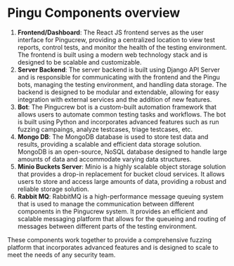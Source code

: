 # Pingu Components overview

1. **Frontend/Dashboard**: The React JS frontend serves as the user interface for Pingucrew, providing a centralized location to view test reports, control tests, and monitor the health of the testing environment. The frontend is built using a modern web technology stack and is designed to be scalable and customizable.
2. **Server Backend**: The server backend is built using Django API Server and is responsible for communicating with the frontend and the Pingu bots, managing the testing environment, and handling data storage. The backend is designed to be modular and extendable, allowing for easy integration with external services and the addition of new features.
3. **Bot**: The Pingucrew bot is a custom-built automation framework that allows users to automate common testing tasks and workflows. The bot is built using Python and incorporates advanced features such as run fuzzing campaings, analyze testcases, triage testcases, etc.
4. **Mongo DB**: The MongoDB database is used to store test data and results, providing a scalable and efficient data storage solution. MongoDB is an open-source, NoSQL database designed to handle large amounts of data and accommodate varying data structures.
5. **Minio Buckets Server**: Minio is a highly scalable object storage solution that provides a drop-in replacement for bucket cloud services. It allows users to store and access large amounts of data, providing a robust and reliable storage solution.
6. **Rabbit MQ**: RabbitMQ is a high-performance message queuing system that is used to manage the communication between different components in the Pingucrew system. It provides an efficient and scalable messaging platform that allows for the queueing and routing of messages between different parts of the testing environment.

These components work together to provide a comprehensive fuzzing platform that incorporates advanced features and is designed to scale to meet the needs of any security team.